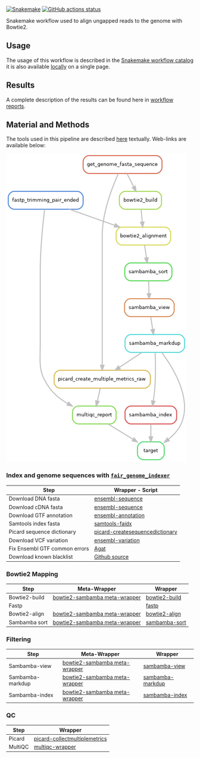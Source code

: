 [![Snakemake](https://img.shields.io/badge/snakemake-≥7.29.0-brightgreen.svg)](https://snakemake.github.io)
[![GitHub actions status](https://github.com/tdayris/fair_genome_indexer/workflows/Tests/badge.svg?branch=main)](https://github.com/tdayris/fair_genome_indexer/actions?query=branch%3Amain+workflow%3ATests)

Snakemake workflow used to align ungapped reads to the genome with Bowtie2.

## Usage

The usage of this workflow is described in the [Snakemake workflow catalog](https://snakemake.github.io/snakemake-workflow-catalog?usage=tdayris/fair_bowtie2_mapping) it is also available [locally]() on a single page.
 
## Results

A complete description of the results can be found here in [workflow reports]().

## Material and Methods

The tools used in this pipeline are described [here]() textually. Web-links are available below:

![workflow_rulegraph](dag.png)

### Index and genome sequences with [`fair_genome_indexer`](https://github.com/tdayris/fair_genome_indexer/tree/main)

| Step                          | Wrapper - Script                                                                                                                              |
| ----------------------------- | ------------------------------------------------------------------------------------------------------------------------------------ |
| Download DNA fasta            | [ensembl-sequence](https://snakemake-wrappers.readthedocs.io/en/v3.0.0/wrappers/reference/ensembl-sequence.html)                     |
| Download cDNA fasta           | [ensembl-sequence](https://snakemake-wrappers.readthedocs.io/en/v3.0.0/wrappers/reference/ensembl-sequence.html)                     |
| Download GTF annotation       | [ensembl-annotation](https://snakemake-wrappers.readthedocs.io/en/v3.0.0/wrappers/reference/ensembl-annotation.html)                 |
| Samtools index fasta          | [samtools-faidx](https://snakemake-wrappers.readthedocs.io/en/v3.0.0/wrappers/samtools/faidx.html)                                   |
| Picard sequence dictionary    | [picard-createsequencedictionary](https://snakemake-wrappers.readthedocs.io/en/v3.0.0/wrappers/picard/createsequencedictionary.html) |
| Download VCF variation        | [ensembl-variation](https://snakemake-wrappers.readthedocs.io/en/v3.0.0/wrappers/reference/ensembl-variation.html)                   |
| Fix Ensembl GTF common errors | [Agat](https://agat.readthedocs.io/en/latest/tools/agat_convert_sp_gff2gtf.html)                                                     |
| Download known blacklist      | [Github source](https://github.com/Boyle-Lab/Blacklist/tree/master/lists) |

### Bowtie2 Mapping

| Step          | Meta-Wrapper                                                                                                              | Wrapper                                                                                           |
| ------------- | ------------------------------------------------------------------------------------------------------------------------- | ------------------------------------------------------------------------------------------------- |
| Bowtie2-build | [bowtie2-sambamba meta-wrapper](https://snakemake-wrappers.readthedocs.io/en/v2.13.0/meta-wrappers/bowtie2_sambamba.html) | [bowtie2-build](https://snakemake-wrappers.readthedocs.io/en/v2.13.0/wrappers/bowtie2/build.html) |
| Fastp         |                                                                                                                           | [fastp](https://snakemake-wrappers.readthedocs.io/en/stable/wrappers/fastp.html)                  |
| Bowtie2-align | [bowtie2-sambamba meta-wrapper](https://snakemake-wrappers.readthedocs.io/en/v2.13.0/meta-wrappers/bowtie2_sambamba.html) | [bowtie2-align](https://snakemake-wrappers.readthedocs.io/en/v2.13.0/wrappers/bowtie2/align.html) |
| Sambamba sort | [bowtie2-sambamba meta-wrapper](https://snakemake-wrappers.readthedocs.io/en/v2.13.0/meta-wrappers/bowtie2_sambamba.html) | [sambamba-sort](https://snakemake-wrappers.readthedocs.io/en/v2.13.0/wrappers/sambamba/sort.html) |

### Filtering

| Step             | Meta-Wrapper                                                                                                   | Wrapper                                                                                                 |
| ---------------- | ------------------------------------------------------------------------------------------------------------------------- | ------------------------------------------------------------------------------------------------------- |
| Sambamba-view    | [bowtie2-sambamba meta-wrapper](https://snakemake-wrappers.readthedocs.io/en/v2.13.0/meta-wrappers/bowtie2_sambamba.html) | [sambamba-view](https://snakemake-wrappers.readthedocs.io/en/v2.13.0/wrappers/sambamba/view.html)       |
| Sambamba-markdup | [bowtie2-sambamba meta-wrapper](https://snakemake-wrappers.readthedocs.io/en/v2.13.0/meta-wrappers/bowtie2_sambamba.html) | [sambamba-markdup](https://snakemake-wrappers.readthedocs.io/en/v2.13.0/wrappers/sambamba/markdup.html) |
| Sambamba-index   | [bowtie2-sambamba meta-wrapper](https://snakemake-wrappers.readthedocs.io/en/v2.13.0/meta-wrappers/bowtie2_sambamba.html) | [sambamba-index](https://snakemake-wrappers.readthedocs.io/en/v2.13.0/wrappers/sambamba/index.html)     |


### QC

| Step    | Wrapper                                                                                                                          |
| ------- | -------------------------------------------------------------------------------------------------------------------------------- |
| Picard  | [picard-collectmultiplemetrics](https://snakemake-wrappers.readthedocs.io/en/stable/wrappers/picard/collectmultiplemetrics.html) |
| MultiQC | [multiqc-wrapper](https://snakemake-wrappers.readthedocs.io/en/stable/wrappers/multiqc.html) |